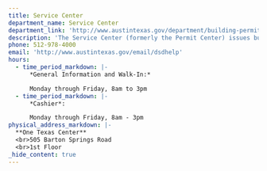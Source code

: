 ```yaml
---
title: Service Center
department_name: Service Center
department_link: 'http://www.austintexas.gov/department/building-permits'
description: 'The Service Center (formerly the Permit Center) issues building and applicable trade (building, plumbing, electrical, mechanical, irrigation) permits, provides permit payment services, and registers licensed contractors (electrical, mechanical, plumbing, and irrigation) to perform work.'
phone: 512-978-4000
email: 'http://www.austintexas.gov/email/dsdhelp'
hours:
  - time_period_markdown: |-
      *General Information and Walk-In:*

      Monday through Friday, 8am to 3pm
  - time_period_markdown: |-
      *Cashier*:

      Monday through Friday, 8am - 3pm
physical_address_markdown: |-
  **One Texas Center**
  <br>505 Barton Springs Road
  <br>1st Floor
_hide_content: true
---
```



